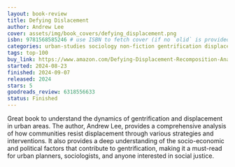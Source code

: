 ```yaml
---
layout: book-review
title: Defying Dislacement
author: Andrew Lee
cover: assets/img/book_covers/defying_displacement.png
isbn: 9781568585246 # use ISBN to fetch cover (if no `olid` is provided, dashes are optional)
categories: urban-studies sociology non-fiction gentrification displacement
tags: top-100
buy_link: https://www.amazon.com/Defying-Displacement-Recomposition-Anarchist-Interventions/dp/184935524X
started: 2024-08-23
finished: 2024-09-07
released: 2024
stars: 5
goodreads_review: 6318556633
status: Finished
---
```


Great book to understand the dynamics of gentrification and displacement in urban areas. The author, Andrew Lee, provides a comprehensive analysis of how communities resist displacement through various strategies and interventions.
It also provides a deep understanding of the socio-economic and political factors that contribute to gentrification, making it a must-read for urban planners, sociologists, and anyone interested in social justice.
